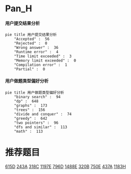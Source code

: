 # Pan_H

<!-- tabs:start -->



#### **用户提交结果分析**

```mermaid
pie title 用户提交结果分析
    "Accepted" :  56
    "Rejected" :  0
    "Wrong answer" :  36
    "Runtime error" :  4
    "Time limit exceeded" :  3
    "Memory limit exceeded" :  0
    "Compilation error" :  1
    "Partial" :  0
```

#### **用户做题类型偏好分析**

```mermaid
pie title 用户做题类型偏好分析
    "binary search" :  94
    "dp" :  648
    "graphs" :  173
    "trees" :  156
    "divide and conquer" :  74
    "greedy" :  642
    "two pointers" :  96
    "dfs and similar" :  113
    "math" :  113
```



<!-- tabs:end -->
# 推荐题目
[615D](https://codeforces.com/contest/615/problem/D)
[243A](https://codeforces.com/contest/243/problem/A)
[318C](https://codeforces.com/contest/318/problem/C)
[1197E](https://codeforces.com/contest/1197/problem/E)
[796D](https://codeforces.com/contest/796/problem/D)
[1488E](https://codeforces.com/contest/1488/problem/E)
[320B](https://codeforces.com/contest/320/problem/B)
[750E](https://codeforces.com/contest/750/problem/E)
[437A](https://codeforces.com/contest/437/problem/A)
[1183H](https://codeforces.com/contest/1183/problem/H)
